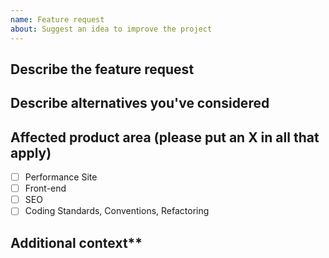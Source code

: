 ```yaml
---
name: Feature request
about: Suggest an idea to improve the project
---
```

## Describe the feature request

## Describe alternatives you've considered

## Affected product area (please put an X in all that apply)
- [ ] Performance Site
- [ ] Front-end
- [ ] SEO
- [ ] Coding Standards, Conventions, Refactoring

## Additional context**
